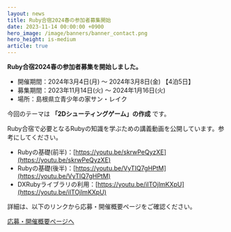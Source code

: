 ```yaml
---
layout: news
title: Ruby合宿2024春の参加者募集開始
date: 2023-11-14 00:00:00 +0900
hero_image: /image/banners/banner_contact.png
hero_height: is-medium
article: true
---
```


**Ruby合宿2024春の参加者募集を開始しました。**

* 開催期間：2024年3月4日(月) 〜 2024年3月8日(金) 【4泊5日】
* 募集期間：2023年11月14日(火) 〜 2024年1月16日(火)
* 場所：島根県立青少年の家サン・レイク

今回のテーマは **「2Dシューティングゲーム」の作成** です。

Ruby合宿で必要となるRubyの知識を学ぶための講義動画を公開しています。参考にしてください。

* Rubyの基礎(前半)：[https://youtu.be/skrwPeQyzXE](https://youtu.be/skrwPeQyzXE)
* Rubyの基礎(後半)：[https://youtu.be/VyTIQ7gHPtM](https://youtu.be/VyTIQ7gHPtM)
* DXRubyライブラリの利用：[https://youtu.be/iITOjlmKXpU](https://youtu.be/iITOjlmKXpU)

詳細は、以下のリンクから応募・開催概要ページをご確認ください。

<a href="/info/" class="button is-info">応募・開催概要ページへ</a>
